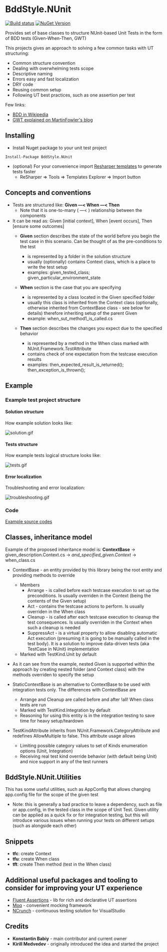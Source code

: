 BddStyle.NUnit
=============
[![Build status](https://ci.appveyor.com/api/projects/status/e75x6xqx7180oxtc?svg=true)](https://ci.appveyor.com/project/kbabiy/bddstyle-nunit)
[![NuGet Version](https://img.shields.io/nuget/v/BddStyle.NUnit.svg?style=flat)](https://www.nuget.org/packages/BddStyle.NUnit/)

Provides set of base classes to structure NUnit-based Unit Tests in the form of BDD tests (Given-When-Then, GWT)

This projects gives an approach to solving a few common tasks with UT structuring:

- Common structure convention
- Dealing with overwhelming tests scope
- Descriptive naming
- Errors easy and fast localization
- DRY code
- Reusing common setup
- Following UT best practices, such as one assertion per test

Few links:

- [BDD in Wikipedia](https://en.wikipedia.org/wiki/Behavior-driven_development)
- [GWT explained on MartinFowler's blog](http://martinfowler.com/bliki/GivenWhenThen.html)


## Installing

- Install Nuget package to your unit test project

```
Install-Package BddStyle.NUnit
```

- (optional) For your convenience import [Resharper templates](BddStyle.NUnit/snippets/TestFramework_ResharperTemplates.DotSettings) to generate tests faster
	- ReSharper => Tools => Templates Explorer => Import button

## Concepts and conventions

- Tests are structured like: **Given —< When —< Then**
	- Note that it is one-to-many ( —< ) relationship between the components
- It can be read as: Given [initial context], When [event occurs], Then [ensure some outcomes] 
	- **Given** section describes the state of the world before you begin the test case in this scenario. 
	Can be thought of as the pre-conditions to the test
		- is represented by a folder in the solution structure
		- usually (optionally) contains Context class, which is a place to write the test setup
		- examples: given\_tested\_class; given\_particular\_environment\_state

	- **When** section is the case that you are specifying
		- is represented by a class located in the Given specified folder
		- usually this class is inherited from the Context class (optionally, otherwise inherited from ContextBase class - see below for details) 
		therefore inheriting setup of the parent Given
		- example: when\_sut\_method1\_is\_called.cs

	- **Then** section describes the changes you expect due to the specified behavior
		- is represented by a method in the When class marked with NUnit.Framework.*Test*Attribute
		- contains check of one expectation from the testcase execution results
		- examples: then\_expected\_result\_is\_returned(); then\_exception\_is\_thrown();

## Example

### Example test project structure

#### Solution structure

How example solution looks like:

![solution.gif](BddStyle.NUnit/docs/solution.gif "How example solution looks like")

#### Tests structure

How example tests logical structure looks like:

![tests.gif](BddStyle.NUnit/docs/tests.gif "How example tests logical structure looks like")

#### Error localization

Troubleshooting and error localization:

![troubleshooting.gif](BddStyle.NUnit/docs/troubleshooting.gif "Troubleshooting and error localization")

### Code

[Example source codes](BddStyle.NUnit.Test/given_phone_created)

## Classes, inheritance model

Example of the proposed inheritance model is: **ContextBase** -> given\_description.Context.cs -> *and\_specified\_given.Context* -> when\_class.cs

- ContextBase - an entity provided by this library being the root entity and providing methods to override
	- Members
		- Arrange - is called before each testcase execution to set up the preconditions. 
		Is usually overriden in the Context (being the contents of the Given setup)
		- Act - contains the testcase actions to perform. 
		Is usually overriden in the When class
		- Cleanup - is called after each testcase execution to cleanup the test consequences. 
		Is usually overriden in the Context when such a cleanup is needed
		- SuppressAct - is a virtual property to allow disabling automatic Act execution (presuming it is going to be manually called in the test body). 
		It is a solution to improve data-driven tests (aka TestCase in NUnit) implementation
	- Marked with TestKind.Unit by default

- As it can see from the example, nested Given is supported within the approach by creating nested folder (and Context class) 
with the methods overriden to specify the setup

- StaticContextBase is an alternative to ContextBase to be used with integration tests only. The differences with ContextBase are
	- Arrange and Cleanup are called before and after !all! When class tests are run
	- Marked with TestKind.Integration by default
	- Reasoning for using this entity is in the integration testing to save time for heavy setup/teardown

- TestKindAttribute inherits from NUnit.Framework.CategoryAttribute and redefines AllowMultiple to false. This attribute usage allows
	- Limiting possible category values to set of Kinds enumeration options (Unit, Integration)
	- Receiving real test kind override behavior (with default being Unit) and nice support in any of the test runners

## BddStyle.NUnit.Utilities

This has some useful utilities, such as AppConfig that allows changing app.config file for the scope of the given test

- Note: this is generally a bad practice to leave a dependency, such as file or app.config, in the tested class in the scope of Unit Test.
Given utility can be applied as a quick fix or for integration testing, but this will introduce various issues
when running your tests on different setups (such as alongside each other)

## Snippets

- **tfc**: create Context
- **tfu**: create When class
- **tft**: create Then method (test in the When class)

## Additional useful packages and tooling to consider for improving your UT experience

- [Fluent Assertions](http://www.fluentassertions.com/) - lib for rich and declarative UT assertions
- [Moq](https://github.com/Moq/moq4/wiki/Quickstart) - convenient mocking framework
- [NCrunch](http://www.ncrunch.net/) - continuous testing solution for VisualStudio

## Credits

- **Konstantin Babiy** - main contributor and current  owner
- **Kirill Medvedev** - originally introduced the idea and started the project
